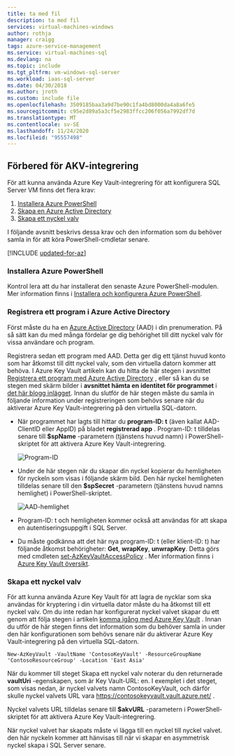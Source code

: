 ```yaml
---
title: ta med fil
description: ta med fil
services: virtual-machines-windows
author: rothja
manager: craigg
tags: azure-service-management
ms.service: virtual-machines-sql
ms.devlang: na
ms.topic: include
ms.tgt_pltfrm: vm-windows-sql-server
ms.workload: iaas-sql-server
ms.date: 04/30/2018
ms.author: jroth
ms.custom: include file
ms.openlocfilehash: 3509185baa3a9d7be90c1fa4bd8000da4a8a6fe5
ms.sourcegitcommit: c95e2d89a5a3cf5e2983ffcc206f056a7992df7d
ms.translationtype: MT
ms.contentlocale: sv-SE
ms.lasthandoff: 11/24/2020
ms.locfileid: "95557498"
---
```

## <a name="prepare-for-akv-integration"></a>Förbered för AKV-integrering
För att kunna använda Azure Key Vault-integrering för att konfigurera SQL Server VM finns det flera krav: 

1. [Installera Azure PowerShell](#install)
2. [Skapa en Azure Active Directory](#register)
3. [Skapa ett nyckel valv](#createkeyvault)

I följande avsnitt beskrivs dessa krav och den information som du behöver samla in för att köra PowerShell-cmdletar senare.

[!INCLUDE [updated-for-az](./updated-for-az.md)]

### <a name="install-azure-powershell"></a><a id="install"></a> Installera Azure PowerShell
Kontrol lera att du har installerat den senaste Azure PowerShell-modulen. Mer information finns i [Installera och konfigurera Azure PowerShell](/powershell/azure/install-az-ps).

### <a name="register-an-application-in-your-azure-active-directory"></a><a id="register"></a> Registrera ett program i Azure Active Directory

Först måste du ha en [Azure Active Directory](https://azure.microsoft.com/trial/get-started-active-directory/) (AAD) i din prenumeration. På så sätt kan du med många fördelar ge dig behörighet till ditt nyckel valv för vissa användare och program.

Registrera sedan ett program med AAD. Detta ger dig ett tjänst huvud konto som har åtkomst till ditt nyckel valv, som den virtuella datorn kommer att behöva. I Azure Key Vault artikeln kan du hitta de här stegen i avsnittet [Registrera ett program med Azure Active Directory](../articles/key-vault/general/manage-with-cli2.md#registering-an-application-with-azure-active-directory) , eller så kan du se stegen med skärm bilder i **avsnittet hämta en identitet för programmet** i [det här blogg inlägget](/archive/blogs/kv/azure-key-vault-step-by-step). Innan du slutför de här stegen måste du samla in följande information under registreringen som behövs senare när du aktiverar Azure Key Vault-integrering på den virtuella SQL-datorn.

* När programmet har lagts till hittar du **program-ID: t** (även kallat AAD-ClientID eller AppID) på bladet **registrerad app** .
    Program-ID: t tilldelas senare till **$spName** -parametern (tjänstens huvud namn) i PowerShell-skriptet för att aktivera Azure Key Vault-integrering.

   ![Program-ID](./media/virtual-machines-sql-server-akv-prepare/aad-application-id.png)

* Under de här stegen när du skapar din nyckel kopierar du hemligheten för nyckeln som visas i följande skärm bild. Den här nyckel hemligheten tilldelas senare till den **$spSecret** -parametern (tjänstens huvud namns hemlighet) i PowerShell-skriptet.

   ![AAD-hemlighet](./media/virtual-machines-sql-server-akv-prepare/aad-sp-secret.png)

* Program-ID: t och hemligheten kommer också att användas för att skapa en autentiseringsuppgift i SQL Server.

* Du måste godkänna att det här nya program-ID: t (eller klient-ID: t) har följande åtkomst behörigheter: **Get**, **wrapKey**, **unwrapKey**. Detta görs med cmdleten [set-AzKeyVaultAccessPolicy](/powershell/module/az.keyvault/set-azkeyvaultaccesspolicy) . Mer information finns i [Azure Key Vault översikt](../articles/key-vault/general/overview.md).

### <a name="create-a-key-vault"></a><a id="createkeyvault"></a> Skapa ett nyckel valv
För att kunna använda Azure Key Vault för att lagra de nycklar som ska användas för kryptering i din virtuella dator måste du ha åtkomst till ett nyckel valv. Om du inte redan har konfigurerat nyckel valvet skapar du ett genom att följa stegen i artikeln [komma igång med Azure Key Vault](../articles/key-vault/general/overview.md) . Innan du utför de här stegen finns det information som du behöver samla in under den här konfigurationen som behövs senare när du aktiverar Azure Key Vault-integrering på den virtuella SQL-datorn.

```azurepowershell
New-AzKeyVault -VaultName 'ContosoKeyVault' -ResourceGroupName 'ContosoResourceGroup' -Location 'East Asia'
```

När du kommer till steget Skapa ett nyckel valv noterar du den returnerade **vaultUri** -egenskapen, som är Key Vault-URL: en. I exemplet i det steget, som visas nedan, är nyckel valvets namn ContosoKeyVault, och därför skulle nyckel valvets URL vara https://contosokeyvault.vault.azure.net/ .

Nyckel valvets URL tilldelas senare till **$akvURL** -parametern i PowerShell-skriptet för att aktivera Azure Key Vault-integrering.

När nyckel valvet har skapats måste vi lägga till en nyckel till nyckel valvet. den här nyckeln kommer att hänvisas till när vi skapar en asymmetrisk nyckel skapa i SQL Server senare.